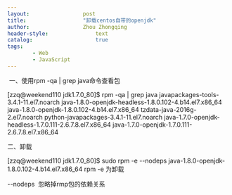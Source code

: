 ```yaml
---
layout:					post
title:					"卸载centos自带的openjdk"
author:					Zhou Zhongqing
header-style:				text
catalog:					true
tags:
		- Web
		- JavaScript
---
```

​
一、使用rpm -qa | grep java命令查看包

[zzq@weekend110 jdk1.7.0_80]$ rpm -qa | grep java
javapackages-tools-3.4.1-11.el7.noarch
java-1.8.0-openjdk-headless-1.8.0.102-4.b14.el7.x86_64
java-1.8.0-openjdk-1.8.0.102-4.b14.el7.x86_64
tzdata-java-2016g-2.el7.noarch
python-javapackages-3.4.1-11.el7.noarch
java-1.7.0-openjdk-headless-1.7.0.111-2.6.7.8.el7.x86_64
java-1.7.0-openjdk-1.7.0.111-2.6.7.8.el7.x86_64

二、卸载

[zzq@weekend110 jdk1.7.0_80]$ sudo rpm -e --nodeps java-1.8.0-openjdk-1.8.0.102-4.b14.el7.x86_64
rpm -e 为卸载  

--nodeps  忽略掉rmp包的依赖关系

​